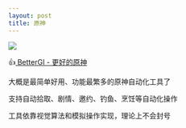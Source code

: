 ```yaml
---
layout: post
title: 原神
---
```

![](https://pic.superbed.cc/item/66eabfc02e3b94edab441bd3.jpg)

👍[ BetterGI - 更好的原神](https://github.com/babalae/better-genshin-impact)

大概是最简单好用、功能最繁多的原神自动化工具了

支持自动拾取、剧情、邀约、钓鱼、烹饪等自动化操作

工具依靠视觉算法和模拟操作实现，理论上不会封号

